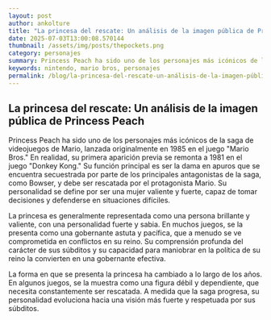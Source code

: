```yaml
--- 
layout: post 
author: ankolture 
title: "La princesa del rescate: Un análisis de la imagen pública de Princess Peach"
date: 2025-07-03T13:00:08.570144 
thumbnail: /assets/img/posts/thepockets.png
category: personajes 
summary: Princess Peach ha sido uno de los personajes más icónicos de la saga de videojuegos de Mario, lanzada originalmente en 1985 en el juego "Mario Bros."...
keywords: nintendo, mario bros, personajes 
permalink: /blog/la-princesa-del-rescate-un-análisis-de-la-imagen-pública-de-princess-peach/ 
--- 
```


## La princesa del rescate: Un análisis de la imagen pública de Princess Peach

Princess Peach ha sido uno de los personajes más icónicos de la saga de videojuegos de Mario, lanzada originalmente en 1985 en el juego "Mario Bros." 
En realidad, su primera aparición previa se remonta a 1981 en el juego "Donkey Kong." Su función principal es ser la dama en apuros que se encuentra secuestrada por parte de los principales antagonistas de la saga, como Bowser, y debe ser rescatada por el protagonista Mario. Su personalidad se define por ser una mujer valiente y fuerte, capaz de tomar decisiones y defenderse en situaciones difíciles.

La princesa es generalmente representada como una persona brillante y valiente, con una personalidad fuerte y sabia. En muchos juegos, se la presenta como una gobernante astuta y pacífica, que a menudo se ve comprometida en conflictos en su reino. Su comprensión profunda del carácter de sus súbditos y su capacidad para maniobrar en la política de su reino la convierten en una gobernante efectiva.

La forma en que se presenta la princesa ha cambiado a lo largo de los años. En algunos juegos, se la muestra como una figura débil y dependiente, que necesita constantemente ser rescatada. A medida que la saga progresa, su personalidad evoluciona hacia una visión más fuerte y respetuada por sus súbditos.
